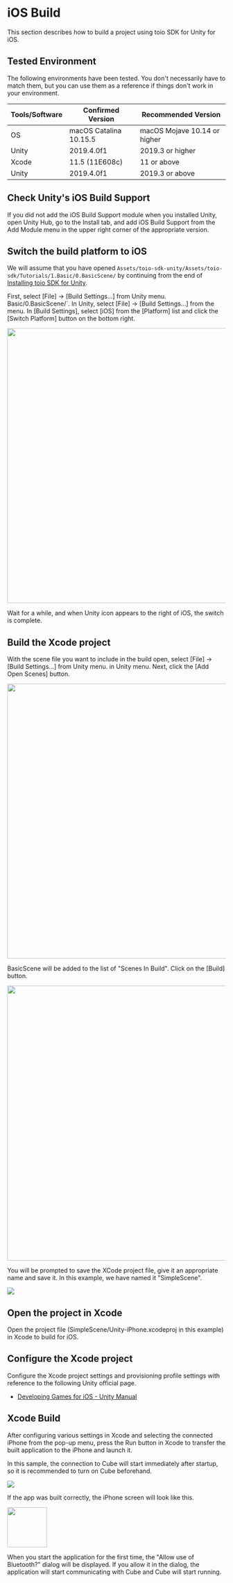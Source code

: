 # iOS Build

This section describes how to build a project using toio SDK for Unity for iOS.

## Tested Environment

The following environments have been tested. You don't necessarily have to match them, but you can use them as a reference if things don't work in your environment.

| Tools/Software | Confirmed Version | Recommended Version
| -------------------- | ---------------------- | ----------------------- |
| OS | macOS Catalina 10.15.5 | macOS Mojave 10.14 or higher |
| Unity | 2019.4.0f1 | 2019.3 or higher | | Xcode | 11.5
| Xcode | 11.5 (11E608c) | 11 or above
| Unity | 2019.4.0f1 | 2019.3 or above | Xcode | 11.5 (11E608c) | 11 or above | iOS | 12.3.1, 13.2.2 | 11 or above

## Check Unity's iOS Build Support

If you did not add the iOS Build Support module when you installed Unity, open Unity Hub, go to the Install tab, and add iOS Build Support from the Add Module menu in the upper right corner of the appropriate version.

## Switch the build platform to iOS

We will assume that you have opened `Assets/toio-sdk-unity/Assets/toio-sdk/Tutorials/1.Basic/0.BasicScene/` by continuing from the end of [Installing toio SDK for Unity](download_sdk.md).

First, select [File] -> [Build Settings...] from Unity menu. Basic/0.BasicScene/`. In Unity, select [File] -> [Build Settings...] from the menu. In [Build Settings], select [iOS] from the [Platform] list and click the [Switch Platform] button on the bottom right.

<img width=632 src="res/build_ios/1.png">

Wait for a while, and when Unity icon appears to the right of iOS, the switch is complete.

## Build the Xcode project

With the scene file you want to include in the build open, select [File] -> [Build Settings...] from Unity menu. in Unity menu. Next, click the [Add Open Scenes] button.

<img width=632 src="res/build_ios/3.png">

BasicScene will be added to the list of "Scenes In Build". Click on the [Build] button.

<img width=632 src="res/build_ios/4.png">

You will be prompted to save the XCode project file, give it an appropriate name and save it. In this example, we have named it "SimpleScene".

<img src="res/build_ios/5.png">

## Open the project in Xcode

Open the project file (SimpleScene/Unity-iPhone.xcodeproj in this example) in Xcode to build for iOS.

## Configure the Xcode project

Configure the Xcode project settings and provisioning profile settings with reference to the following Unity official page.

- [Developing Games for iOS - Unity Manual](https://docs.unity3d.com/ja/2019.4/Manual/iphone-GettingStarted.html)

## Xcode Build

After configuring various settings in Xcode and selecting the connected iPhone from the pop-up menu, press the Run button in Xcode to transfer the built application to the iPhone and launch it.

In this sample, the connection to Cube will start immediately after startup, so it is recommended to turn on Cube beforehand.

<img src="res/build_ios/6.png">

If the app was built correctly, the iPhone screen will look like this.

<img width=92 src="res/build_ios/7.png">

When you start the application for the first time, the "Allow use of Bluetooth?" dialog will be displayed. If you allow it in the dialog, the application will start communicating with Cube and Cube will start running.
